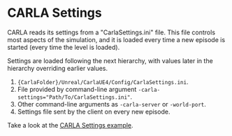 CARLA Settings
==============

CARLA reads its settings from a "CarlaSettings.ini" file. This file controls
most aspects of the simulation, and it is loaded every time a new episode is
started (every time the level is loaded).

Settings are loaded following the next hierarchy, with values later in the
hierarchy overriding earlier values.

  1. `{CarlaFolder}/Unreal/CarlaUE4/Config/CarlaSettings.ini`.
  2. File provided by command-line argument `-carla-settings="Path/To/CarlaSettings.ini"`.
  3. Other command-line arguments as `-carla-server` or `-world-port`.
  4. Settings file sent by the client on every new episode.

Take a look at the [CARLA Settings example][settingslink].

[settingslink]: https://github.com/carla-simulator/carla/blob/master/Docs/Example.CarlaSettings.ini
